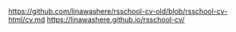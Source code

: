 https://github.com/linawashere/rsschool-cv-old/blob/rsschool-cv-html/cv.md
https://linawashere.github.io/rsschool-cv/
